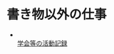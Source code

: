# 書き物以外の仕事
<ul><li><br />
<a href="http://blog.ueda.asia/?page_id=1746" title="学会等の活動記録">学会等の活動記録</a><br />
</li></ul>
